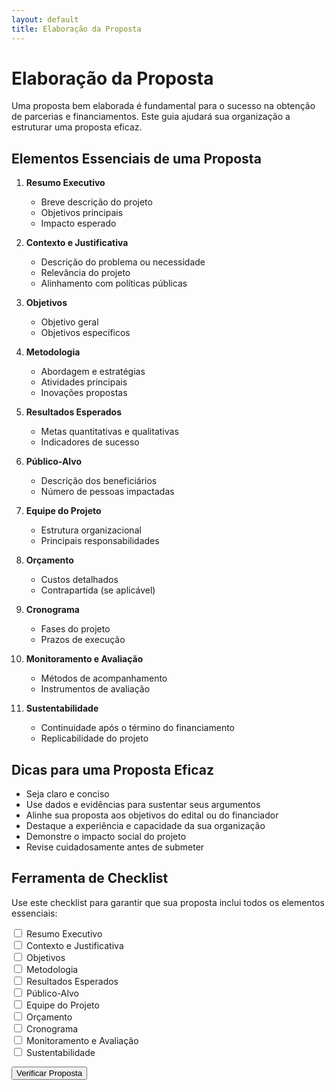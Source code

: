 ```yaml
---
layout: default
title: Elaboração da Proposta
---
```


# Elaboração da Proposta

Uma proposta bem elaborada é fundamental para o sucesso na obtenção de parcerias e financiamentos. Este guia ajudará sua organização a estruturar uma proposta eficaz.

## Elementos Essenciais de uma Proposta

1. **Resumo Executivo**
   - Breve descrição do projeto
   - Objetivos principais
   - Impacto esperado

2. **Contexto e Justificativa**
   - Descrição do problema ou necessidade
   - Relevância do projeto
   - Alinhamento com políticas públicas

3. **Objetivos**
   - Objetivo geral
   - Objetivos específicos

4. **Metodologia**
   - Abordagem e estratégias
   - Atividades principais
   - Inovações propostas

5. **Resultados Esperados**
   - Metas quantitativas e qualitativas
   - Indicadores de sucesso

6. **Público-Alvo**
   - Descrição dos beneficiários
   - Número de pessoas impactadas

7. **Equipe do Projeto**
   - Estrutura organizacional
   - Principais responsabilidades

8. **Orçamento**
   - Custos detalhados
   - Contrapartida (se aplicável)

9. **Cronograma**
   - Fases do projeto
   - Prazos de execução

10. **Monitoramento e Avaliação**
    - Métodos de acompanhamento
    - Instrumentos de avaliação

11. **Sustentabilidade**
    - Continuidade após o término do financiamento
    - Replicabilidade do projeto

## Dicas para uma Proposta Eficaz

- Seja claro e conciso
- Use dados e evidências para sustentar seus argumentos
- Alinhe sua proposta aos objetivos do edital ou do financiador
- Destaque a experiência e capacidade da sua organização
- Demonstre o impacto social do projeto
- Revise cuidadosamente antes de submeter

## Ferramenta de Checklist

Use este checklist para garantir que sua proposta inclui todos os elementos essenciais:

<form id="checklistProposta">
  <input type="checkbox" id="resumo" name="resumo">
  <label for="resumo">Resumo Executivo</label><br>

  <input type="checkbox" id="contexto" name="contexto">
  <label for="contexto">Contexto e Justificativa</label><br>

  <input type="checkbox" id="objetivos" name="objetivos">
  <label for="objetivos">Objetivos</label><br>

  <input type="checkbox" id="metodologia" name="metodologia">
  <label for="metodologia">Metodologia</label><br>

  <input type="checkbox" id="resultados" name="resultados">
  <label for="resultados">Resultados Esperados</label><br>

  <input type="checkbox" id="publico" name="publico">
  <label for="publico">Público-Alvo</label><br>

  <input type="checkbox" id="equipe" name="equipe">
  <label for="equipe">Equipe do Projeto</label><br>

  <input type="checkbox" id="orcamento" name="orcamento">
  <label for="orcamento">Orçamento</label><br>

  <input type="checkbox" id="cronograma" name="cronograma">
  <label for="cronograma">Cronograma</label><br>

  <input type="checkbox" id="monitoramento" name="monitoramento">
  <label for="monitoramento">Monitoramento e Avaliação</label><br>

  <input type="checkbox" id="sustentabilidade" name="sustentabilidade">
  <label for="sustentabilidade">Sustentabilidade</label><br>

  <button type="button" onclick="verificarProposta()">Verificar Proposta</button>
</form>

<p id="resultado"></p>

<script>
function verificarProposta() {
  var checkboxes = document.querySelectorAll('#checklistProposta input[type="checkbox"]');
  var totalChecked = 0;
  for (var i = 0; i < checkboxes.length; i++) {
    if (checkboxes[i].checked) {
      totalChecked++;
    }
  }
  var percentual = (totalChecked / checkboxes.length) * 100;
  var resultado = document.getElementById('resultado');
  resultado.innerHTML = "Sua proposta está " + percentual.toFixed(2) + "% completa.";
  if (percentual < 100) {
    resultado.innerHTML += " Certifique-se de incluir todos os elementos para uma proposta mais forte.";
  } else {
    resultado.innerHTML += " Excelente! Sua proposta parece estar completa.";
  }
}
</script>
